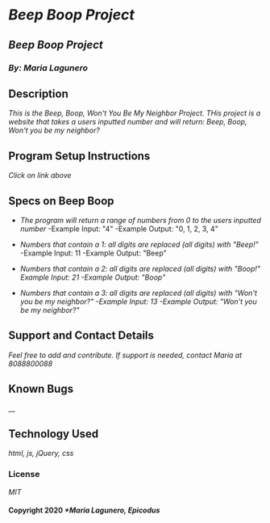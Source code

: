 # _***Beep Boop Project***_

## _**Beep Boop Project**_

### _By: Maria Lagunero_

## **Description**

_This is the Beep, Boop, Won't You Be My Neighbor Project. THis project is a website that takes a users inputted number and will return: Beep, Boop, Won't you be my neighbor?_

## **Program Setup Instructions**

_Click on link above_

## Specs on Beep Boop

* _The program will return a range of numbers from 0 to the users inputted number_
-Example Input: "4"
-Example Output: "0, 1, 2, 3, 4"

* _Numbers that contain a 1: all digits are replaced (all digits) with "Beep!"_
-Example Input: 11
-Example Output: "Beep"


* _Numbers that contain a 2: all digits are replaced (all digits) with "Boop!"_
_Example Input: 21
-Example Output: "Boop"_

* _Numbers that contain a 3: all digits are replaced (all digits) with "Won't you be my neighbor?"_
_-Example Input: 13
-Example Output: "Won't you be my neighbor?"_

## **Support and Contact Details**

_Feel free to add and contribute. If support is needed, contact Maria at 8088800088_

## **Known Bugs**

__

## **Technology Used**

_html, js, jQuery, css_

### **License**

*MIT*

#### Copyright 2020 _*Maria Lagunero, Epicodus_
